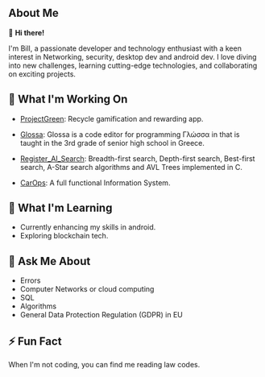 ## About Me

👋 **Hi there!** 

I'm Bill, a passionate developer and technology enthusiast with a keen interest in Networking, security, desktop dev and android dev. I love diving into new challenges, learning cutting-edge technologies, and collaborating on exciting projects.

## 🔭 What I'm Working On

 - [ProjectGreen](https://github.com/bill-chamal/ProjectGreen): Recycle gamification and rewarding app.

 - [Glossa](https://github.com/bill-chamal/Glossa): Glossa is a code editor for programming Γλώσσα in that is taught in the 3rd grade of senior high school in Greece.

 - [Register_AI_Search](https://github.com/bill-chamal/Register_AI_Search): Breadth-first search, Depth-first search, Best-first search, A-Star search algorithms and AVL Trees implemented in C.

 - [CarOps](https://github.com/CarOps-28/CarOps): A full functional Information System.


## 🌱 What I'm Learning

 - Currently enhancing my skills in android.
 - Exploring blockchain tech.

## 💬 Ask Me About

 - Errors
 - Computer Networks or cloud computing
 - SQL
 - Algorithms
 - General Data Protection Regulation (GDPR) in EU

## ⚡ Fun Fact

When I'm not coding, you can find me reading law codes.
